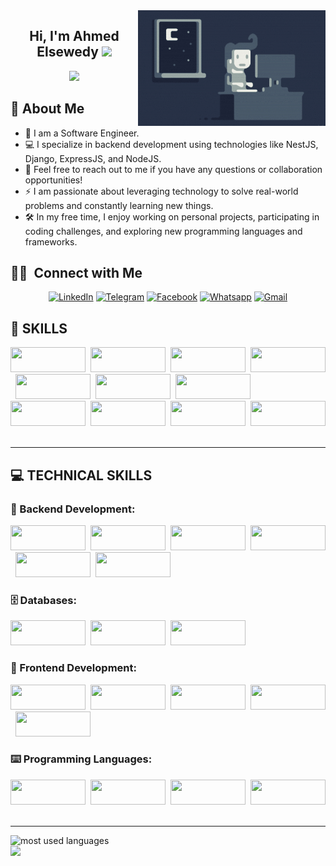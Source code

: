 
<img alt="Night Coding" src="https://raw.githubusercontent.com/AVS1508/AVS1508/master/assets/Night-Coding.gif" align="right"/>

<h2 align="center">
  Hi, I'm Ahmed Elsewedy 
  <img src="https://media.giphy.com/media/hvRJCLFzcasrR4ia7z/giphy.gif" width="28">
</h2>

<p align="center">
  <a href="https://github.com/DenverCoder1/readme-typing-svg" align="center"><img src="https://readme-typing-svg.herokuapp.com/?lines=Software%20Engineer;Web%20developer;Problem%20Solver&font=Fira%20Code&center=true&width=440&height=45&color=7DDFF2&vCenter=true&size=22"></a>
</p> 




## 👤&nbsp;About Me
- 🏢 I am a Software Engineer.
- 💻 I specialize in backend development using technologies like NestJS, Django, ExpressJS, and NodeJS.
- 💬 Feel free to reach out to me if you have any questions or collaboration opportunities!
- ⚡ I am passionate about leveraging technology to solve real-world problems and constantly learning new things.
- 🛠️ In my free time, I enjoy working on personal projects, participating in coding challenges, and exploring new programming languages and frameworks.



## 🤝🏻 &nbsp;Connect with Me

<p align="center">
  <a href="https://linkedin.com/in/ahmed-elsewedy"><img src="https://img.shields.io/badge/linkedin-%230A66C2.svg?style=plastic&logo=linkedin&logoColor=white" alt="LinkedIn"/></a>
  <a href="https://t.me/elsewedy1"><img src="https://img.shields.io/badge/telegram-%230A66C2.svg?style=plastic&logo=telegram&logoColor=white" alt="Telegram"/></a>
  <a href="https://www.facebook.com/profile.php?id=100018143290280"><img src="https://img.shields.io/badge/facebook-%231877F2.svg?style=plastic&logo=facebook&logoColor=white" alt="Facebook"/></a>
  <a href="https://wa.me/0201010984606"><img src="https://img.shields.io/badge/whatsapp-%2325D366.svg?style=plastic&logo=whatsapp&logoColor=white" alt="Whatsapp"/></a>
	<a href="mailto:elsewedy2010@gmail.com"><img img src="https://img.shields.io/badge/gmail-%23EA4335.svg?style=plastic&logo=gmail&logoColor=white" alt="Gmail"/></a>
</p>

## :toolbox: SKILLS
<img src="https://img.shields.io/badge/-Docker-05122A?style=flat&logo=docker" width="120" height="40">&nbsp;
<img src="https://img.shields.io/badge/-Cloud-05122A?style=flat&logo=cloud" width="120" height="40">&nbsp; 
<img src="https://img.shields.io/badge/-Websocket-05122A?style=flat&logo=websocket" width="120" height="40">&nbsp; 
<img src="https://img.shields.io/badge/-Git-05122A?style=flat&logo=git" width="120" height="40">&nbsp; 
<img src="https://img.shields.io/badge/-GitHub-05122A?style=flat&logo=github" width="120" height="40">&nbsp; 
<img src="https://img.shields.io/badge/-Design%20Patterns-05122A?style=flat" width="120" height="40">&nbsp; 
<img src="https://img.shields.io/badge/-Competitive%20Programming-05122A?style=flat" width="120" height="40">&nbsp; 
<img src="https://img.shields.io/badge/-Problem%20Solving-05122A?style=flat" width="120" height="40">&nbsp; 
<img src="https://img.shields.io/badge/-Data%20Structures-05122A?style=flat" width="120" height="40">&nbsp; 
<img src="https://img.shields.io/badge/-Algorithms-05122A?style=flat" width="120" height="40">&nbsp; 
<img src="https://img.shields.io/badge/-Object--Oriented%20Programming-05122A?style=flat" width="120" height="40">&nbsp;

---

## :computer: TECHNICAL SKILLS

### :wrench: Backend Development:
<img src="https://img.shields.io/badge/-GraphQL-05122A?style=flat&logo=graphql" width="120" height="40">&nbsp;
<img src="https://img.shields.io/badge/-NestJS-05122A?style=flat&logo=nestjs" width="120" height="40">&nbsp;
<img src="https://img.shields.io/badge/-Django-05122A?style=flat&logo=django" width="120" height="40">&nbsp; 
<img src="https://img.shields.io/badge/-ExpressJS-05122A?style=flat&logo=express" width="120" height="40">&nbsp; 
<img src="https://img.shields.io/badge/-NodeJS-05122A?style=flat&logo=node.js" width="120" height="40">&nbsp; 
<img src="https://img.shields.io/badge/-PHP-05122A?style=flat&logo=php" width="120" height="40">&nbsp;

### :file_cabinet: Databases:
<img src="https://img.shields.io/badge/-PostgreSQL-05122A?style=flat&logo=postgresql" width="120" height="40">&nbsp; 
<img src="https://img.shields.io/badge/-MongoDB-05122A?style=flat&logo=mongodb" width="120" height="40">&nbsp;
<img src="https://img.shields.io/badge/-MySQL-05122A?style=flat&logo=mysql" width="120" height="40">&nbsp;

### :art: Frontend Development:
<img src="https://img.shields.io/badge/-ReactJS-05122A?style=flat&logo=react" width="120" height="40">&nbsp; 
<img src="https://img.shields.io/badge/-HTML-05122A?style=flat&logo=html5" width="120" height="40">&nbsp;
<img src="https://img.shields.io/badge/-CSS-05122A?style=flat&logo=css3" width="120" height="40">&nbsp;
<img src="https://img.shields.io/badge/-JavaScript-05122A?style=flat&logo=javascript" width="120" height="40">&nbsp;
<img src="https://img.shields.io/badge/-TypeScript-05122A?style=flat&logo=typescript" width="120" height="40">&nbsp;

### :keyboard: Programming Languages:
<img src="https://img.shields.io/badge/-Python-05122A?style=flat&logo=python" width="120" height="40">&nbsp; 
<img src="https://img.shields.io/badge/-C-05122A?style=flat&logo=c" width="120" height="40">&nbsp; 
<img src="https://img.shields.io/badge/-C++-05122A?style=flat&logo=c%2B%2B" width="120" height="40">&nbsp; 
<img src="https://img.shields.io/badge/-Java-05122A?style=flat&logo=java" width="120" height="40">&nbsp;

---

<img align="left" src="https://github-readme-stats.vercel.app/api/top-langs?username=Ahmed-Elsewedy&show_icons=true&locale=en&layout=compact&theme=radical" alt="most used languages" />
<br>
<a href="https://komarev.com/ghpvc/?username=Ahmed-Elsewedy&style=for-the-badge">
    <img src="https://komarev.com/ghpvc/?username=Ahmed-Elsewedy&style=for-the-badge">
</a>

